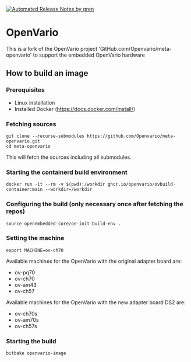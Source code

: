 [![Automated Release Notes by gren](https://img.shields.io/badge/%F0%9F%A4%96-release%20notes-00B2EE.svg)](https://github-tools.github.io/github-release-notes/)

# OpenVario

This is a fork of the OpenVario project 'GitHub.com/Openvario/meta-openvario' to support the embedded OpenVario hardware

## How to build an image

### Prerequisites

 - Linux installation 
 - Installed Docker (https://docs.docker.com/install/)
 
### Fetching sources

```
git clone --recurse-submodules https://github.com/Openvario/meta-openvario.git
cd meta-openvario
```

This will fetch the sources including all submodules.

### Starting the containerd build environment
```
docker run -it --rm -v $(pwd):/workdir ghcr.io/openvario/ovbuild-container:main --workdir=/workdir
```

### Configuring the build (only necessary once after fetching the repos)

```
source openembedded-core/oe-init-build-env .
```

### Setting the machine

```
export MACHINE=ov-ch70
```

Available machines for the OpenVario with the original adapter board are:
- ov-pq70
- ov-ch70
- ov-am43
- ov-ch57

Available machines for the OpenVario with the new adapter board DS2 are:
- ov-ch70s
- ov-am70s
- ov-ch57s

### Starting the build

```
bitbake openvario-image
```
